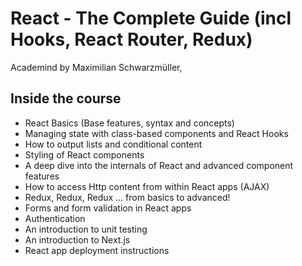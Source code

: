 ﻿# React - The Complete Guide (incl Hooks, React Router, Redux) 

Academind by Maximilian Schwarzmüller,




## Inside the course
- React Basics (Base features, syntax and concepts)
- Managing state with class-based components and React Hooks
- How to output lists and conditional content
- Styling of React components
- A deep dive into the internals of React and advanced component features
- How to access Http content from within React apps (AJAX)
- Redux, Redux, Redux … from basics to advanced!
- Forms and form validation in React apps
- Authentication
- An introduction to unit testing
- An introduction to Next.js
- React app deployment instructions